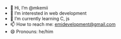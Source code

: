 - 👋 Hi, I’m @mkemii
- 👀 I’m interested in web development
- 🌱 I’m currently learning C, js
- 📫 How to reach me: emidevelopment@gmail.com
- 😄 Pronouns: he/him
